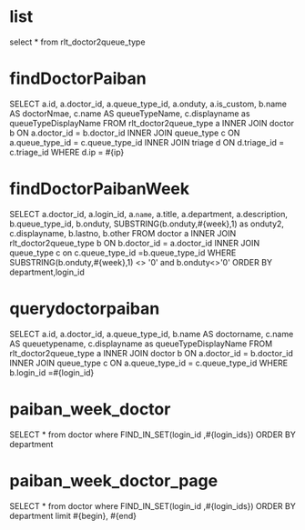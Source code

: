 list
===
select * from rlt_doctor2queue_type

findDoctorPaiban
===
SELECT
	a.id,
	a.doctor_id,
	a.queue_type_id,
	a.onduty,
	a.is_custom,
	b.name AS doctorNmae,
	c.name AS queueTypeName,
	c.displayname as queueTypeDisplayName
FROM
	rlt_doctor2queue_type a
INNER JOIN doctor b ON a.doctor_id = b.doctor_id
INNER JOIN queue_type c ON a.queue_type_id = c.queue_type_id
INNER JOIN triage d ON d.triage_id = c.triage_id
WHERE
	d.ip = #{ip}
	
findDoctorPaibanWeek
===
SELECT
	a.doctor_id,
	a.login_id,
	a.`name`,
	a.title,
	a.department,
	a.description,
	b.queue_type_id,
	b.onduty,
	SUBSTRING(b.onduty,#{week},1) as onduty2,
	c.displayname,
	b.lastno,
	b.other
FROM
 doctor a
INNER JOIN rlt_doctor2queue_type b ON b.doctor_id = a.doctor_id
INNER JOIN queue_type c on c.queue_type_id =b.queue_type_id
WHERE
SUBSTRING(b.onduty,#{week},1) <> '0' and b.onduty<>'0'
ORDER BY department,login_id

querydoctorpaiban	
===
SELECT
	a.id,
	a.doctor_id,
	a.queue_type_id,
	b.name AS doctorname,
	c.name AS queuetypename,
	c.displayname as queueTypeDisplayName
FROM
	rlt_doctor2queue_type a
INNER JOIN doctor b ON a.doctor_id = b.doctor_id
INNER JOIN queue_type c ON a.queue_type_id = c.queue_type_id
WHERE
	b.login_id =#{login_id}
	
paiban_week_doctor
===
SELECT * from doctor where FIND_IN_SET(login_id ,#{login_ids}) ORDER BY department

paiban_week_doctor_page
===
SELECT * from doctor where FIND_IN_SET(login_id ,#{login_ids}) ORDER BY department  limit #{begin}, #{end}
